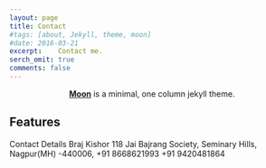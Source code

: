 ```yaml
---
layout: page
title: Contact 
#tags: [about, Jekyll, theme, moon]
#date: 2016-03-21
excerpt:    Contact me.
serch_omit: true
comments: false
---
```

    
<center><a href="http://taylantatli.github.io/Moon"><b>Moon</b></a> is a minimal, one column jekyll theme.</center>

## Features
Contact Details
Braj Kishor
118 Jai Bajrang Society,
Seminary Hills,
Nagpur(MH) -440006,
+91 8668621993
+91 9420481864
